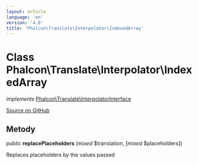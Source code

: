 ```yaml
---
layout: article
language: 'en'
version: '4.0'
title: 'Phalcon\Translate\Interpolator\IndexedArray'
---
```

# Class **Phalcon\Translate\Interpolator\IndexedArray**

*implements* [Phalcon\Translate\InterpolatorInterface](Phalcon_Translate_InterpolatorInterface)

<a href="https://github.com/phalcon/cphalcon/tree/v4.0.0/phalcon/translate/interpolator/indexedarray.zep" class="btn btn-default btn-sm">Source on GitHub</a>

## Metody

public **replacePlaceholders** (*mixed* $translation, [*mixed* $placeholders])

Replaces placeholders by the values passed